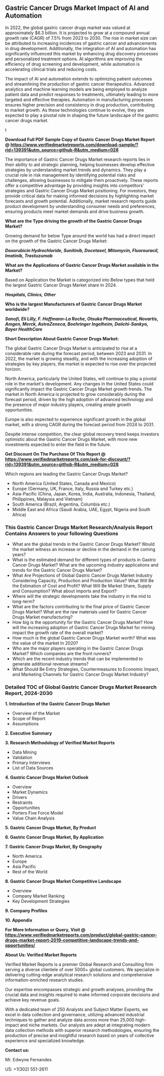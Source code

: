 <h2>Gastric Cancer Drugs Market Impact of AI and Automation</h2><p>In 2022, the global gastric cancer drugs market was valued at approximately $6.3 billion. It is projected to grow at a compound annual growth rate (CAGR) of 7.5% from 2023 to 2030. The rise in market size can be attributed to increasing incidences of gastric cancer and advancements in drug development. Additionally, the integration of AI and automation has significantly influenced this market by enhancing drug discovery processes and personalized treatment options. AI algorithms are improving the efficiency of drug screening and development, while automation is accelerating clinical trials and reducing costs.</p><p>The impact of AI and automation extends to optimizing patient outcomes and streamlining the production of gastric cancer therapeutics. Advanced analytics and machine learning models are being employed to analyze patient data and predict responses to treatments, ultimately leading to more targeted and effective therapies. Automation in manufacturing processes ensures higher precision and consistency in drug production, contributing to market growth. As these technologies continue to evolve, they are expected to play a pivotal role in shaping the future landscape of the gastric cancer drugs market.</p>t</p><p id="" class=""><strong>Download Full PDF Sample Copy of Gastric Cancer Drugs Market Report @ <a href="https://www.verifiedmarketreports.com/download-sample/?rid=139391&utm_source=github-R&utm_medium=028" target="_blank">https://www.verifiedmarketreports.com/download-sample/?rid=139391&utm_source=github-R&utm_medium=028</a></strong></p><p>The importance of&nbsp;Gastric Cancer Drugs Market research reports lies in their ability to aid strategic planning, helping businesses develop effective strategies by understanding market trends and dynamics. They play a crucial role in risk management by identifying potential risks and challenges, allowing businesses to mitigate them proactively. These reports offer a competitive advantage by providing insights into competitors' strategies and Gastric Cancer Drugs Market positioning. For investors, they provide critical data for making informed decisions by highlighting market forecasts and growth potential. Additionally, market research reports guide product development by understanding consumer needs and preferences, ensuring products meet market demands and drive business growth.</p><p><strong>What are the&nbsp;Type driving the growth of the Gastric Cancer Drugs Market?</strong></p><p id="" class="">Growing demand for below Type around the world has had a direct impact on the growth of the Gastric Cancer Drugs Market:</p><em><strong>Doxorubicin Hydrochloride, Sunitinib, Docetaxel, Mitomycin, Fluorouracil, Imatinib, Trastuzumab</strong></em></p><strong>What are the&nbsp;Applications&nbsp;of Gastric Cancer Drugs Market available in the Market?</strong></p><p id="" class="">Based on Application the Market is categorized into Below types that held the largest Gastric Cancer Drugs Market share In 2024.</p><em><strong>Hospitals, Clinics, Other</strong></em></p><strong>Who is the largest Manufacturers of Gastric Cancer Drugs Market worldwide?</strong></p><p><em><strong>Sanofi, Eli Lilly, F. Hoffmann-La Roche, Otsuka Pharmaceutical, Novartis, Amgen, Merck, AstraZeneca, Boehringer Ingelheim, Daiichi-Sankyo, Bayer HealthCare</strong></em></p><p id="" class=""><strong>Short Description About Gastric Cancer Drugs Market:</strong></p><p>The global Gastric Cancer Drugs Market is anticipated to rise at a considerable rate during the forecast period, between 2023 and 2031. In 2022, the market is growing steadily, and with the increasing adoption of strategies by key players, the market is expected to rise over the projected horizon.</p><p>North America, particularly the United States, will continue to play a pivotal role in the market's development. Any changes in the United States could significantly impact the Gastric Cancer Drugs Market growth trends. The market in North America is projected to grow considerably during the forecast period, driven by the high adoption of advanced technology and the presence of major industry players, creating ample growth opportunities.</p><p>Europe is also expected to experience significant growth in the global market, with a strong CAGR during the forecast period from 2024 to 2031.</p><p>Despite intense competition, the clear global recovery trend keeps investors optimistic about the Gastric Cancer Drugs Market, with more new investments expected to enter the field in the future.</p><p id="" class=""><strong>Get Discount On The Purchase Of This Report @ <a href="https://www.verifiedmarketreports.com/ask-for-discount/?rid=139391&utm_source=github-R&utm_medium=028" target="_blank">https://www.verifiedmarketreports.com/ask-for-discount/?rid=139391&utm_source=github-R&utm_medium=028</a></strong></p>Which regions are leading the Gastric Cancer Drugs Market?</p><ul><li>North America (United States, Canada and Mexico)</li><li>Europe (Germany, UK, France, Italy, Russia and Turkey etc.)</li><li>Asia-Pacific (China, Japan, Korea, India, Australia, Indonesia, Thailand, Philippines, Malaysia and Vietnam)</li><li>South America (Brazil, Argentina, Columbia etc.)</li><li>Middle East and Africa (Saudi Arabia, UAE, Egypt, Nigeria and South Africa)</li></ul><h3 id="" class="">This Gastric Cancer Drugs Market Research/Analysis Report Contains Answers to your following Questions</h3><ul><li>What are the global trends in the Gastric Cancer Drugs Market? Would the market witness an increase or decline in the demand in the coming years?</li><li>What is the estimated demand for different types of products in Gastric Cancer Drugs Market? What are the upcoming industry applications and trends for the Gastric Cancer Drugs Market?</li><li>What Are Projections of Global Gastric Cancer Drugs Market Industry Considering Capacity, Production and Production Value? What Will Be the Estimation of Cost and Profit? What Will Be Market Share, Supply and Consumption? What about imports and Export?</li><li>Where will the strategic developments take the industry in the mid to long-term?</li><li>What are the factors contributing to the final price of Gastric Cancer Drugs Market? What are the raw materials used for Gastric Cancer Drugs Market manufacturing?</li><li>How big is the opportunity for the Gastric Cancer Drugs Market? How will the increasing adoption of Gastric Cancer Drugs Market for mining impact the growth rate of the overall market?</li><li>How much is the global Gastric Cancer Drugs Market worth? What was the value of the market In 2020?</li><li>Who are the major players operating in the Gastric Cancer Drugs Market? Which companies are the front runners?</li><li>Which are the recent industry trends that can be implemented to generate additional revenue streams?</li><li>What Should Be Entry Strategies, Countermeasures to Economic Impact, and Marketing Channels for Gastric Cancer Drugs Market Industry?</li></ul><h3 id="" class="">Detailed TOC of Global Gastric Cancer Drugs Market Research Report, 2024-2030</h3><p id="" class=""><strong>1. Introduction of the Gastric Cancer Drugs Market</strong></p><ul><li>Overview of the Market</li><li>Scope of Report</li><li>Assumptions</li></ul><p id="" class=""><strong>2. Executive Summary</strong></p><p id="" class=""><strong>3. Research Methodology of Verified Market Reports</strong></p><ul><li>Data Mining</li><li>Validation</li><li>Primary Interviews</li><li>List of Data Sources</li></ul><p id="" class=""><strong>4. Gastric Cancer Drugs Market Outlook</strong></p><ul><li>Overview</li><li>Market Dynamics</li><li>Drivers</li><li>Restraints</li><li>Opportunities</li><li>Porters Five Force Model</li><li>Value Chain Analysis</li></ul><p id="" class=""><strong>5. Gastric Cancer Drugs Market, By Product</strong></p><p id="" class=""><strong>6. Gastric Cancer Drugs Market, By Application</strong></p><p id="" class=""><strong>7. Gastric Cancer Drugs Market, By Geography</strong></p><ul><li>North America</li><li>Europe</li><li>Asia Pacific</li><li>Rest of the World</li></ul><p id="" class=""><strong>8. Gastric Cancer Drugs Market Competitive Landscape</strong></p><ul><li>Overview</li><li>Company Market Ranking</li><li>Key Development Strategies</li></ul><p id="" class=""><strong>9. Company Profiles</strong></p><p id="" class=""><strong>10. Appendix</strong></p><p id="" class=""><strong>For More Information or Query, Visit @ <a href="https://www.verifiedmarketreports.com/product/global-gastric-cancer-drugs-market-report-2019-competitive-landscape-trends-and-opportunities/" target="_blank">https://www.verifiedmarketreports.com/product/global-gastric-cancer-drugs-market-report-2019-competitive-landscape-trends-and-opportunities/</a></strong></p><p id="" class=""><strong>About Us: Verified Market Reports</strong></p><p id="" class="">Verified Market Reports is a premier Global Research and Consulting firm serving a diverse clientele of over 5000+ global customers. We specialize in delivering cutting-edge analytical research solutions and comprehensive information-enriched research studies.</p><p id="" class="">Our expertise encompasses strategic and growth analyses, providing the crucial data and insights required to make informed corporate decisions and achieve key revenue goals.</p><p id="" class="">With a dedicated team of 250 Analysts and Subject Matter Experts, we excel in data collection and governance, utilizing advanced industrial techniques to gather and analyze data across more than 25,000 high-impact and niche markets. Our analysts are adept at integrating modern data collection methods with superior research methodologies, ensuring the production of precise and insightful research based on years of collective experience and specialized knowledge.</p><p id="" class=""><strong>Contact us:</strong></p><p id="" class="">Mr. Edwyne Fernandes</p><p id="" class="">US: +1(302) 551-2611</p>